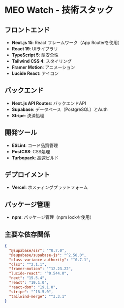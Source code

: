 # MEO Watch - 技術スタック

## フロントエンド
- **Next.js 15**: React フレームワーク（App Routerを使用）
- **React 19**: UIライブラリ
- **TypeScript 5**: 型安全性
- **Tailwind CSS 4**: スタイリング
- **Framer Motion**: アニメーション
- **Lucide React**: アイコン

## バックエンド
- **Next.js API Routes**: バックエンドAPI
- **Supabase**: データベース（PostgreSQL）とAuth
- **Stripe**: 決済処理

## 開発ツール
- **ESLint**: コード品質管理
- **PostCSS**: CSS処理
- **Turbopack**: 高速ビルド

## デプロイメント
- **Vercel**: ホスティングプラットフォーム

## パッケージ管理
- **npm**: パッケージ管理（npm lockを使用）

## 主要な依存関係
```json
{
  "@supabase/ssr": "^0.7.0",
  "@supabase/supabase-js": "^2.58.0",
  "class-variance-authority": "^0.7.1",
  "clsx": "^2.1.1",
  "framer-motion": "^12.23.22",
  "lucide-react": "^0.544.0",
  "next": "15.5.4",
  "react": "19.1.0",
  "react-dom": "19.1.0",
  "stripe": "^18.5.0",
  "tailwind-merge": "^3.3.1"
}
```